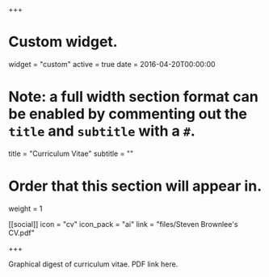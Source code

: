 +++
# Custom widget.
widget = "custom"
active = true
date = 2016-04-20T00:00:00

# Note: a full width section format can be enabled by commenting out the `title` and `subtitle` with a `#`.
title = "Curriculum Vitae"
subtitle = ""

# Order that this section will appear in.
weight = 1

[[social]]
   icon = "cv"
   icon_pack = "ai"
   link = "files/Steven Brownlee's CV.pdf"

+++

Graphical digest of curriculum vitae. PDF link here.
